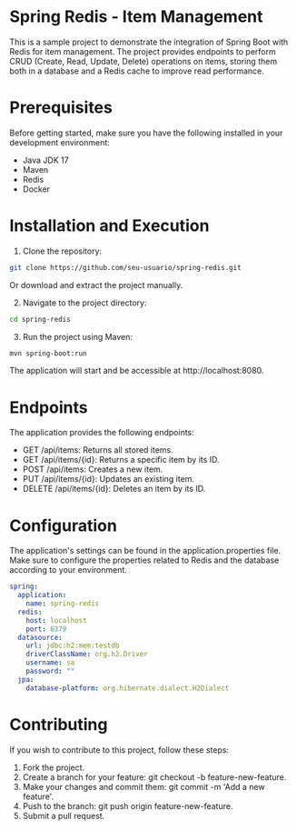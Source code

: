# Spring Redis - Item Management
This is a sample project to demonstrate the integration of Spring Boot with Redis for item management. The project provides endpoints to perform CRUD (Create, Read, Update, Delete) operations on items, storing them both in a database and a Redis cache to improve read performance.

# Prerequisites
Before getting started, make sure you have the following installed in your development environment:

* Java JDK 17
* Maven
* Redis
* Docker
  
# Installation and Execution
1. Clone the repository:
```bash
git clone https://github.com/seu-usuario/spring-redis.git
```
Or download and extract the project manually.

2. Navigate to the project directory:
```bash
cd spring-redis
```
3. Run the project using Maven:
```bash
mvn spring-boot:run
```
The application will start and be accessible at http://localhost:8080.

# Endpoints
The application provides the following endpoints:

* GET /api/items: Returns all stored items.
* GET /api/items/{id}: Returns a specific item by its ID.
* POST /api/items: Creates a new item.
* PUT /api/items/{id}: Updates an existing item.
* DELETE /api/items/{id}: Deletes an item by its ID.

# Configuration
The application's settings can be found in the application.properties file. Make sure to configure the properties related to Redis and the database according to your environment.
```application.yml
spring:
  application:
    name: spring-redis
  redis:
    host: localhost
    port: 6379
  datasource:
    url: jdbc:h2:mem:testdb
    driverClassName: org.h2.Driver
    username: sa
    password: ""
  jpa:
    database-platform: org.hibernate.dialect.H2Dialect
```

# Contributing
If you wish to contribute to this project, follow these steps:

1. Fork the project.
2. Create a branch for your feature: git checkout -b feature-new-feature.
3. Make your changes and commit them: git commit -m 'Add a new feature'.
4. Push to the branch: git push origin feature-new-feature.
5. Submit a pull request.
